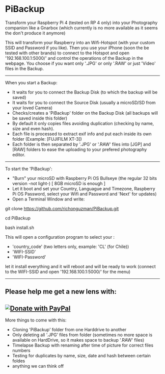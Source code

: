 # PiBackup

Transform your Raspberry Pi 4 (tested on RP 4 only) into your Photography companion like a Gnarbox (which currently is no more available as it seems the don't produce it anymore)

This will transform your Raspberry into an Wifi-Hotspot (with your custom SSID and Password if you like). Then you use your iPhone (soon the be tested with other brands) to connect to the Hotspot and open '192.168.100.1:5000/' and control the operations of the Backup in the webpage. You choose if you want only '.JPG' or only '.RAW' or just 'Video' files in the Backup.

-------------------------
When you start a Backup:
- It waits for you to connect the Backup Disk (to which the backup will be saved)
- It waits for you to connect the Source Disk (usually a microSD/SD from your loved Camera)
- Checks/creates a 'PiBackup' folder on the Backup Disk (all backups will be saved inside this folder)
- By default it only copies files avoiding duplication (checking by name, size and even hash).
- Each file is processed to extract exif info and put each inside its own folder (Example: [FUJIFILM XT-3])
- Each folder is then separated by '.JPG' or '.RAW' files into [JGP] and [RAW] folders to ease the uploading to your prefered photography editor.
-------------------------

To start the 'PiBackup':
- "Burn" your microSD with Raspberry Pi OS Bullseye (the regular 32 bits version -not light-) [ 8GB microSD is enough ]
- Let it boot and set your Country, Languague and Timezone, Raspberry Pi OS Password, select your Wifi and Password and 'Next' for updates)
- Open a Terminal Window and write:
 
git clone https://github.com/richonguzman/PiBackup.git

cd PiBackup

bash install.sh


This will open a configuration program to select your :
- 'country_code' (two letters only, example: 'CL' (for Chile))
- 'WIFI-SSID'
- 'WIFI-Password'

let it install everything and it will reboot and will be ready to work (connect to the WIFI-SSID and open '192.168.100.1:5000/' for the menu)

-------------------------

Please help me get a new lens with:
--

[![Donate with PayPal](https://raw.githubusercontent.com/stefan-niedermann/paypal-donate-button/master/paypal-donate-button.png)](https://www.paypal.com/cgi-bin/webscr?cmd=_s-xclick&hosted_button_id=GT9Z466ZSEFRN)
-------------------------

More things to come with this:
- Cloning 'PiBackup' folder from one Harddrive to another
- Only deleting all '.JPG' files from folder (sometimes no more space is available on HardDrive, so it makes space to backup '.RAW' files)
- Timelapse Backup with renaming after time of picture for correct files numbers
- Testing for duplicates by name, size, date and hash between certain foldes
- anything we can think off
